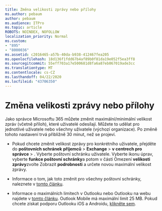 ```yaml
---
title: Změna velikosti zprávy nebo přílohy
ms.author: pebaum
author: pebaum
ms.audience: ITPro
ms.topic: article
ROBOTS: NOINDEX, NOFOLLOW
localization_priority: Normal
ms.custom:
- "895"
- "8000036"
ms.assetid: c2016465-a57b-40da-b938-412467fea205
ms.openlocfilehash: 18d136f1fdd67b4af89b0f81da19e052f5ea3ff8
ms.sourcegitcommit: 55eff703a17e500681d8fa6a87eb067019ade3cc
ms.translationtype: MT
ms.contentlocale: cs-CZ
ms.lasthandoff: 04/22/2020
ms.locfileid: "43706350"
---
```

# <a name="changing-message-or-attachment-size"></a>Změna velikosti zprávy nebo přílohy

Jako správce Microsoftu 365 můžete změnit maximální/minimální velikost zpráv (včetně příloh), které uživatelé odesílají. Můžete to udělat pro jednotlivé uživatele nebo všechny uživatele (výchozí organizace). Po změně tohoto nastavení trvá přibližně 30 minut, než se projeví.
  
- Pokud chcete změnit velikost zprávy pro konkrétního uživatele, přejděte do **poštovních schránek** **příjemců** \> **Exchange** \> **v centrech pro správce** \> . Vyberte poštovní schránku uživatele. Vyberte ikonu úprav, vyberte **funkce poštovní schránky**a potom v části Omezení **velikosti zprávy**zvolte Zobrazit **podrobnosti** a určete novou maximální velikost zprávy.

- Informace o tom, jak toto změnit pro všechny poštovní schránky, naleznete v [tomto článku](https://www.microsoft.com/microsoft-365/blog/2015/04/15/office-365-now-supports-larger-email-messages-up-to-150-mb/).

- Informace o maximálních limitech v Outlooku nebo Outlooku na webu najdete v [tomto článku](https://technet.microsoft.com/library/exchange-online-limits.aspx#MessageLimits). Outlook Mobile má maximální limit 25 MB. Pokud chcete získat podporu Outlooku iOS a Androidu, [klikněte sem](https://support.office.com/article/Get-in-app-help-for-Outlook-for-iOS-and-Android-218a22d1-9fa5-4889-b689-de1c63493243).
